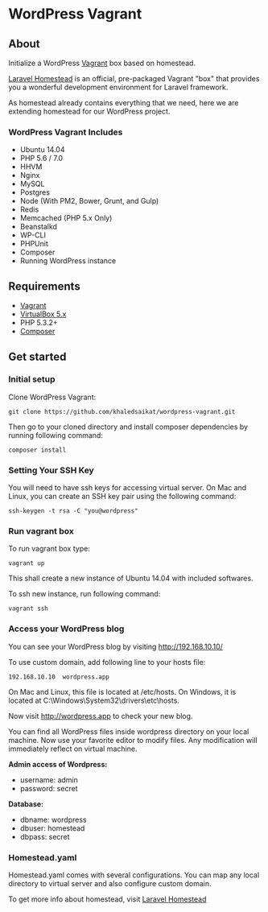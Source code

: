 # WordPress Vagrant

## About

Initialize a WordPress [Vagrant](https://www.vagrantup.com/) box based on homestead.

[Laravel Homestead](http://laravel.com/docs/5.1/homestead) is an official, pre-packaged Vagrant "box" that provides you a wonderful development environment for Laravel framework.

As homestead already contains everything that we need, here we are extending homestead for our WordPress project.

### WordPress Vagrant Includes

- Ubuntu 14.04
- PHP 5.6 / 7.0
- HHVM
- Nginx
- MySQL
- Postgres
- Node (With PM2, Bower, Grunt, and Gulp)
- Redis
- Memcached (PHP 5.x Only)
- Beanstalkd
- WP-CLI
- PHPUnit
- Composer
- Running WordPress instance

## Requirements

- [Vagrant](http://www.vagrantup.com/downloads.html)
- [VirtualBox 5.x](https://www.virtualbox.org/wiki/Downloads)
- PHP 5.3.2+
- [Composer](https://getcomposer.org/doc/00-intro.md)

## Get started

### Initial setup

Clone WordPress Vagrant:

```
git clone https://github.com/khaledsaikat/wordpress-vagrant.git
```

Then go to your cloned directory and install composer dependencies by running following command:

```
composer install
```

### Setting Your SSH Key
You will need to have ssh keys for accessing virtual server. On Mac and Linux, you can create an SSH key pair using the following command:

```
ssh-keygen -t rsa -C "you@wordpress"
```

### Run vagrant box

To run vagrant box type:

```
vagrant up
```

This shall create a new instance of Ubuntu 14.04 with included softwares.

To ssh new instance, run following command:

```
vagrant ssh
```

### Access your WordPress blog

You can see your WordPress blog by visiting http://192.168.10.10/

To use custom domain, add following line to your hosts file:

```
192.168.10.10  wordpress.app
```

On Mac and Linux, this file is located at /etc/hosts. On Windows, it is located at C:\Windows\System32\drivers\etc\hosts.

Now visit http://wordpress.app to check your new blog.

You can find all WordPress files inside wordpress directory on your local machine. Now use your favorite editor to modify files. Any modification will immediately reflect on virtual machine.

**Admin access of Wordpress:**
- username: admin
- password: secret

**Database:**
- dbname: wordpress
- dbuser: homestead
- dbpass: secret

### Homestead.yaml

Homestead.yaml comes with several configurations. You can map any local directory to virtual server and also configure custom domain.

To get more info about homestead, visit [Laravel Homestead](http://laravel.com/docs/5.1/homestead)
